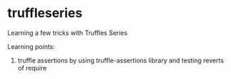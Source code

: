 # truffleseries
Learning a few tricks with Truffles Series

Learning points:

1) truffle assertions by using truffle-assertions library and testing reverts of require
